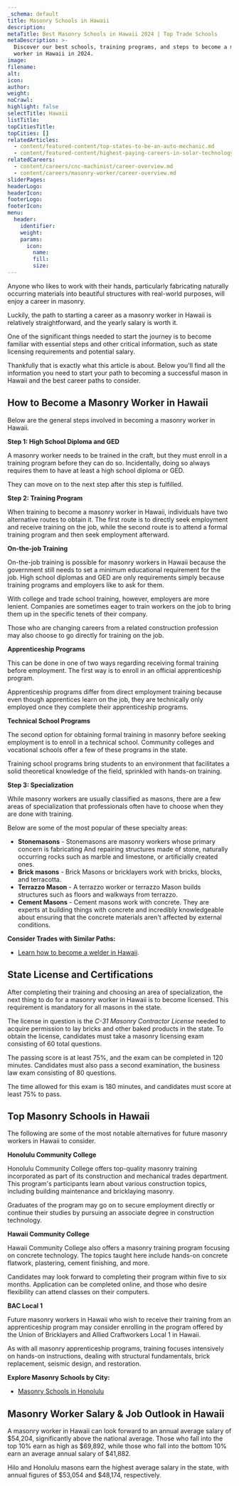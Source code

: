 ```yaml
---
_schema: default
title: Masonry Schools in Hawaii
description:
metaTitle: Best Masonry Schools in Hawaii 2024 | Top Trade Schools
metaDescription: >-
  Discover our best schools, training programs, and steps to become a masonry
  worker in Hawaii in 2024.
image:
filename:
alt:
icon:
author:
weight:
noCrawl:
highlight: false
selectTitle: Hawaii
listTitle:
topCitiesTitle:
topCities: []
relatedArticles:
  - content/featured-content/top-states-to-be-an-auto-mechanic.md
  - content/featured-content/highest-paying-careers-in-solar-technology.md
relatedCareers:
  - content/careers/cnc-machinist/career-overview.md
  - content/careers/masonry-worker/career-overview.md
sliderPages:
headerLogo:
headerIcon:
footerLogo:
footerIcon:
menu:
  header:
    identifier:
    weight:
    params:
      icon:
        name:
        fill:
        size:
---
```

Anyone who likes to work with their hands, particularly fabricating naturally occurring materials into beautiful structures with real-world purposes, will enjoy a career in masonry.

Luckily, the path to starting a career as a masonry worker in Hawaii is relatively straightforward, and the yearly salary is worth it.

One of the significant things needed to start the journey is to become familiar with essential steps and other critical information, such as state licensing requirements and potential salary.

Thankfully that is exactly what this article is about. Below you'll find all the information you need to start your path to becoming a successful mason in Hawaii and the best career paths to consider.

## **How to Become a Masonry Worker in Hawaii**

Below are the general steps involved in becoming a masonry worker in Hawaii.

**Step 1: High School Diploma and GED**

A masonry worker needs to be trained in the craft, but they must enroll in a training program before they can do so. Incidentally, doing so always requires them to have at least a high school diploma or GED.

They can move on to the next step after this step is fulfilled.

**Step 2: Training Program**

When training to become a masonry worker in Hawaii, individuals have two alternative routes to obtain it. The first route is to directly seek employment and receive training on the job, while the second route is to attend a formal training program and then seek employment afterward.

**On-the-job Training**

On-the-job training is possible for masonry workers in Hawaii because the government still needs to set a minimum educational requirement for the job. High school diplomas and GED are only requirements simply because training programs and employers like to ask for them.

With college and trade school training, however, employers are more lenient. Companies are sometimes eager to train workers on the job to bring them up in the specific tenets of their company.

Those who are changing careers from a related construction profession may also choose to go directly for training on the job.

**Apprenticeship Programs**

This can be done in one of two ways regarding receiving formal training before employment. The first way is to enroll in an official apprenticeship program.

Apprenticeship programs differ from direct employment training because even though apprentices learn on the job, they are technically only employed once they complete their apprenticeship programs.

**Technical School Programs**

The second option for obtaining formal training in masonry before seeking employment is to enroll in a technical school. Community colleges and vocational schools offer a few of these programs in the state.

Training school programs bring students to an environment that facilitates a solid theoretical knowledge of the field, sprinkled with hands-on training.

**Step 3: Specialization**

While masonry workers are usually classified as masons, there are a few areas of specialization that professionals often have to choose when they are done with training.

Below are some of the most popular of these specialty areas:

* **Stonemasons** - Stonemasons are masonry workers whose primary concern is fabricating And repairing structures made of stone, naturally occurring rocks such as marble and limestone, or artificially created ones.
* **Brick masons** - Brick Masons or bricklayers work with bricks, blocks, and terracotta.
* **Terrazzo Mason** - A terrazzo worker or terrazzo Mason builds structures such as floors and walkways from terrazzo.
* **Cement Masons** - Cement masons work with concrete. They are experts at building things with concrete and incredibly knowledgeable about ensuring that the concrete materials aren't affected by external conditions.

**Consider Trades with Similar Paths:**

* [Learn how to become a welder in Hawaii](https://toptradeschools.com/near-you/welder/hawaii/).

## **State License and Certifications**

After completing their training and choosing an area of specialization, the next thing to do for a masonry worker in Hawaii is to become licensed. This requirement is mandatory for all masons in the state.

The license in question is the *C-31 Masonry Contractor License* needed to acquire permission to lay bricks and other baked products in the state. To obtain the license, candidates must take a masonry licensing exam consisting of 60 total questions.

The passing score is at least 75%, and the exam can be completed in 120 minutes. Candidates must also pass a second examination, the business law exam consisting of 80 questions.

The time allowed for this exam is 180 minutes, and candidates must score at least 75% to pass.

## **Top Masonry Schools in Hawaii**

The following are some of the most notable alternatives for future masonry workers in Hawaii to consider.

**Honolulu Community College**

Honolulu Community College offers top-quality masonry training incorporated as part of its construction and mechanical trades department. This program's participants learn about various construction topics, including building maintenance and bricklaying masonry.

Graduates of the program may go on to secure employment directly or continue their studies by pursuing an associate degree in construction technology.

**Hawaii Community College**

Hawaii Community College also offers a masonry training program focusing on concrete technology. The topics taught here include hands-on concrete flatwork, plastering, cement finishing, and more.

Candidates may look forward to completing their program within five to six months. Application can be completed online, and those who desire flexibility can attend classes on their computers.

**BAC Local 1**

Future masonry workers in Hawaii who wish to receive their training from an apprenticeship program may consider enrolling in the program offered by the Union of Bricklayers and Allied Craftworkers Local 1 in Hawaii.

As with all masonry apprenticeship programs, training focuses intensively on hands-on instructions, dealing with structural fundamentals, brick replacement, seismic design, and restoration.

**Explore Masonry Schools by City:**

* [Masonry Schools in Honolulu](https://toptradeschools.com/near-you/masonry-worker/hawaii/honolulu/)

## **Masonry Worker Salary & Job Outlook in Hawaii**

A masonry worker in Hawaii can look forward to an annual average salary of $54,204, significantly above the national average. Those who fall into the top 10% earn as high as $69,892, while those who fall into the bottom 10% earn an average annual salary of $41,882.

Hilo and Honolulu masons earn the highest average salary in the state, with annual figures of $53,054 and $48,174, respectively.